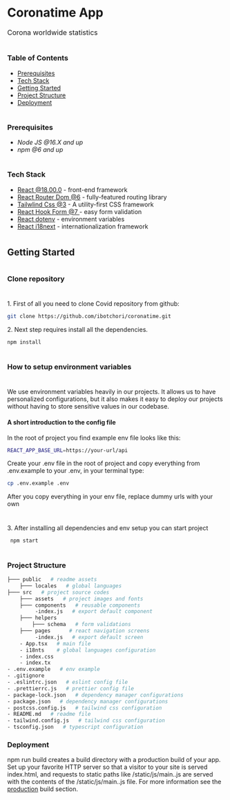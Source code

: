 <h1>Coronatime App</h1>

<P style="font-size: 16px">Corona worldwide statistics</P>

#

### Table of Contents

- [Prerequisites](#prerequisites)
- [Tech Stack](#tech-stack)
- [Getting Started](#getting-started)
- [Project Structure](#project-structure)
- [Deployment](#deployment)

#

### Prerequisites

- _Node JS @16.X and up_
- _npm @6 and up_

#

### Tech Stack

- [React @18.00.0](https://reactjs.org) - front-end framework
- [React Router Dom @6](https://reactrouter.com) - fully-featured routing library
- [Tailwlind Css @3](https://tailwindui.com/documentation) - A utility-first CSS framework
- [React Hook Form @7 ](https://react-hook-form.com) - easy form validation
- [React dotenv](https://www.npmjs.com/package/react-dotenv) - environment variables
- [React i18next](https://react.i18next.com) - internationalization framework

#

## Getting Started

#

### Clone repository

#

1\. First of all you need to clone Covid repository from github:

```sh
git clone https://github.com/ibotchori/coronatime.git
```

2\. Next step requires install all the dependencies.

```sh
npm install
```

#

### How to setup environment variables

#

</hr>
<p style="margin: 10px 0">We use environment variables heavily in our projects. It allows us to have personalized configurations, but it also makes it easy to deploy our projects without having to store sensitive values in our codebase.</p>

#### A short introduction to the config file

<p>In the root of project you find example env file looks like this:</p>

```sh
REACT_APP_BASE_URL=https://your-url/api
```

<p>Create your .env file in the root of project and copy everything from .env.example to your .env, in your terminal type:</p>

```sh
cp .env.example .env
```

<P>After you copy everything in your env file, replace dummy urls with your own</p>

#

3\. After installing all dependencies and env setup you can start project

```
 npm start

```

#


### Project Structure

```bash
├─── public   # readme assets
    ├─── locales   # global languages
├─── src   # project source codes
    ├─── assets   # project images and fonts
    ├─── components   # reusable components
         -index.js   # export default component
    ├─── helpers
        ├─── schema   # form validations
    ├─── pages      # react navigation screens
         -index.js   # export default screen
    - App.tsx   # main file
    - i18nts    # global languages configuration
    - index.css
    - index.tx
- .env.example   # env example
- .gitignore
- .eslintrc.json   # eslint config file
- .prettierrc.js   # prettier config file
- package-lock.json   # dependency manager configurations
- package.json   # dependency manager configurations
- postcss.config.js   # tailwind css configuration
- README.md   # readme file
- tailwind.config.js   # tailwind css configuration
- tsconfig.json   # typescript configuration

```

### Deployment

npm run build creates a build directory with a production build of your app. Set up your favorite HTTP server so that a visitor to your site is served index.html, and requests to static paths like /static/js/main.<hash>.js are served with the contents of the /static/js/main.<hash>.js file. For more information see the [production](https://create-react-app.dev/docs/production-build/) build section.